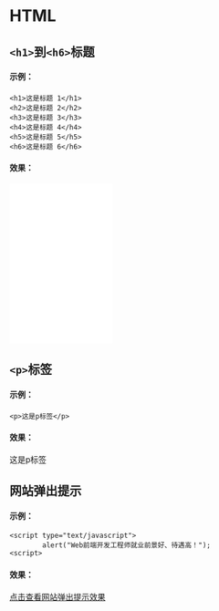 # HTML
##  ```<h1>```到```<h6>```标题
#### 示例：
```
<h1>这是标题 1</h1>
<h2>这是标题 2</h2>
<h3>这是标题 3</h3>
<h4>这是标题 4</h4>
<h5>这是标题 5</h5>
<h6>这是标题 6</h6>
```
#### 效果：
<iframe src="h1-h6.html" frameBorder="0" width="180" scrolling="no" height="280"></iframe>

##  ```<p>```标签
#### 示例：
```
<p>这是p标签</p>
```
#### 效果：
<p>这是p标签</p>

## 网站弹出提示
#### 示例：
```
<script type="text/javascript">	  
		alert("Web前端开发工程师就业前景好、待遇高！"); 
<script>
```
#### 效果：
<a href="tishi.html" target="view_window">点击查看网站弹出提示效果</a>
